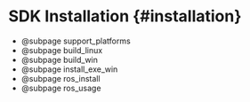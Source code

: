 # SDK Installation {#installation}

* @subpage support_platforms
* @subpage build_linux
* @subpage build_win
* @subpage install_exe_win
* @subpage ros_install
* @subpage ros_usage
